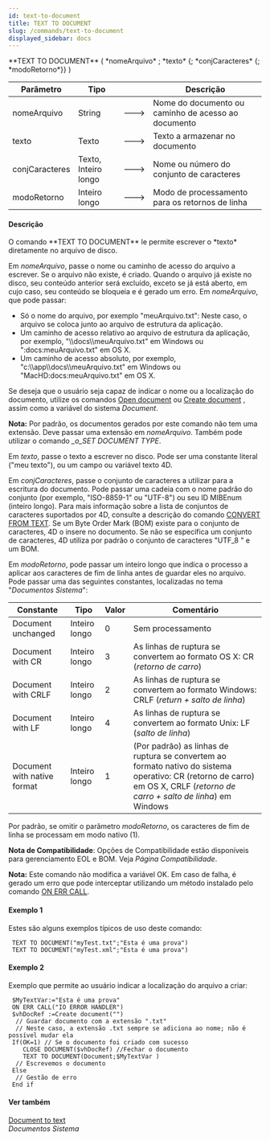 ```yaml
---
id: text-to-document
title: TEXT TO DOCUMENT
slug: /commands/text-to-document
displayed_sidebar: docs
---
```


<!--REF #_command_.TEXT TO DOCUMENT.Syntax-->**TEXT TO DOCUMENT** ( *nomeArquivo* ; *texto* {; *conjCaracteres* {; *modoRetorno*}} )<!-- END REF-->
<!--REF #_command_.TEXT TO DOCUMENT.Params-->
| Parâmetro | Tipo |  | Descrição |
| --- | --- | --- | --- |
| nomeArquivo | String | &#x1F852; | Nome do documento ou caminho de acesso ao documento |
| texto | Texto | &#x1F852; | Texto a armazenar no documento |
| conjCaracteres | Texto, Inteiro longo | &#x1F852; | Nome ou número do conjunto de caracteres |
| modoRetorno | Inteiro longo | &#x1F852; | Modo de processamento para os retornos de linha |

<!-- END REF-->

#### Descrição 

<!--REF #_command_.TEXT TO DOCUMENT.Summary-->O comando **TEXT TO DOCUMENT** le permite escrever o *texto* diretamente no arquivo de disco.<!-- END REF-->

Em *nomeArquivo*, passe o nome ou caminho de acesso do arquivo a escrever. Se o arquivo não existe, é criado. Quando o arquivo já existe no disco, seu conteúdo anterior será excluído, exceto se já está aberto, em cujo caso, seu conteúdo se bloqueia e é gerado um erro. Em *nomeArquivo*, que pode passar:

* Só o nome do arquivo, por exemplo "meuArquivo.txt": Neste caso, o arquivo se coloca junto ao arquivo de estrutura da aplicação.
* Um caminho de acesso relativo ao arquivo de estrutura da aplicação, por exemplo, "\\\\docs\\\\meuArquivo.txt" em Windows ou ":docs:meuArquivo.txt" em OS X.
* Um caminho de acesso absoluto, por exemplo, "c:\\\\app\\\\docs\\\\meuArquivo.txt" em Windows ou "MacHD:docs:meuArquivo.txt" em OS X.

Se deseja que o usuário seja capaz de indicar o nome ou a localização do documento, utilize os comandos [Open document](open-document.md) ou [Create document](create-document.md) , assim como a variável do sistema *Document*.

**Nota:** Por padrão, os documentos gerados por este comando não tem uma extensão. Deve passar uma extensão em *nomeArquivo*. Também pode utilizar o comando *\_o\_SET DOCUMENT TYPE*.  
  
Em *texto*, passe o texto a escrever no disco. Pode ser uma constante literal ("meu texto"), ou um campo ou variável texto 4D.  
  
Em *conjCaracteres*, passe o conjunto de caracteres a utilizar para a escritura do documento. Pode passar uma cadeia com o nome padrão do conjunto (por exemplo, "ISO-8859-1" ou "UTF-8") ou seu ID MIBEnum (inteiro longo). Para mais informação sobre a lista de conjuntos de caracteres suportados por 4D, consulte a descrição do comando [CONVERT FROM TEXT](convert-from-text.md). Se um Byte Order Mark (BOM) existe para o conjunto de caracteres, 4D o insere no documento. Se não se especifica um conjunto de caracteres, 4D utiliza por padrão o conjunto de caracteres "UTF\_8 " e um BOM.  
  
Em *modoRetorno*, pode passar um inteiro longo que indica o processo a aplicar aos caracteres de fim de linha antes de guardar eles no arquivo. Pode passar uma das seguintes constantes, localizadas no tema "*Documentos Sistema*":

| Constante                   | Tipo          | Valor | Comentário                                                                                                                                                                  |
| --------------------------- | ------------- | ----- | --------------------------------------------------------------------------------------------------------------------------------------------------------------------------- |
| Document unchanged          | Inteiro longo | 0     | Sem processamento                                                                                                                                                           |
| Document with CR            | Inteiro longo | 3     | As linhas de ruptura se convertem ao formato OS X: CR (*retorno de carro*)                                                                                                  |
| Document with CRLF          | Inteiro longo | 2     | As linhas de ruptura se convertem ao formato Windows: CRLF (*return + salto de linha*)                                                                                      |
| Document with LF            | Inteiro longo | 4     | As linhas de ruptura se convertem ao formato Unix: LF (*salto de linha*)                                                                                                    |
| Document with native format | Inteiro longo | 1     | (Por padrão) as linhas de ruptura se convertem ao formato nativo do sistema operativo: CR (retorno de carro) em OS X, CRLF (*retorno de carro + salto de linha*) em Windows |

Por padrão, se omitir o parâmetro *modoRetorno*, os caracteres de fim de linha se processam em modo nativo (1).

**Nota de Compatibilidade**: Opções de Compatibilidade estão disponíveis para gerenciamento EOL e BOM. Veja *Página Compatibilidade*.

**Nota:** Este comando não modifica a variável OK. Em caso de falha, é gerado um erro que pode interceptar utilizando um método instalado pelo comando [ON ERR CALL](on-err-call.md).

#### Exemplo 1 

Estes são alguns exemplos típicos de uso deste comando:

```4d
 TEXT TO DOCUMENT("myTest.txt";"Esta é uma prova")
 TEXT TO DOCUMENT("myTest.xml";"Esta é uma prova")
```

#### Exemplo 2 

Exemplo que permite ao usuário indicar a localização do arquivo a criar:

```4d
 $MyTextVar:="Esta é uma prova"
 ON ERR CALL("IO ERROR HANDLER")
 $vhDocRef :=Create document("")
  // Guardar documento com a extensão ".txt"
  // Neste caso, a extensão .txt sempre se adiciona ao nome; não é possível mudar ela
 If(OK=1) // Se o documento foi criado com sucesso
    CLOSE DOCUMENT($vhDocRef) //Fechar o documento
    TEXT TO DOCUMENT(Document;$MyTextVar )
  // Escrevemos o documento
 Else
  // Gestão de erro
 End if
```

#### Ver também 

[Document to text](document-to-text.md)  
*Documentos Sistema*  